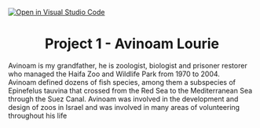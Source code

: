 [![Open in Visual Studio Code](https://classroom.github.com/assets/open-in-vscode-c66648af7eb3fe8bc4f294546bfd86ef473780cde1dea487d3c4ff354943c9ae.svg)](https://classroom.github.com/online_ide?assignment_repo_id=10466687&assignment_repo_type=AssignmentRepo)

<h1 align='center'>
  Project 1 - Avinoam Lourie
</h1>




<p>
  
Avinoam is my grandfather, he is zoologist, biologist and prisoner restorer who managed the Haifa Zoo and Wildlife Park from 1970 to 2004.                  
Avinoam defined dozens of fish species, among them a subspecies of Epinefelus tauvina that crossed from the Red Sea to the Mediterranean Sea through the Suez Canal. 
Avinoam was involved in the development and design of zoos in Israel and was involved in many areas of volunteering throughout his life
</p>







<!--
**idolou/idolou** is a ✨ _special_ ✨ repository because its `README.md` (this file) appears on your GitHub profile.

Here are some ideas to get you started:

- 🔭 I’m currently working on ...
- 🌱 I’m currently learning ...
- 👯 I’m looking to collaborate on ...
- 🤔 I’m looking for help with ...
- 💬 Ask me about ...
- 📫 How to reach me: ...
- 😄 Pronouns: ...
- ⚡ Fun fact: ...
-->

